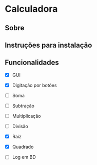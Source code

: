# Calculadora

## Sobre


## Instruções para instalação

## Funcionalidades

- [X] GUI
- [X] Digitação por botões
- [ ] Soma
- [ ] Subtração
- [ ] Multiplicação
- [ ] Divisão
- [X] Raiz
- [X] Quadrado
- [ ] Log em BD


